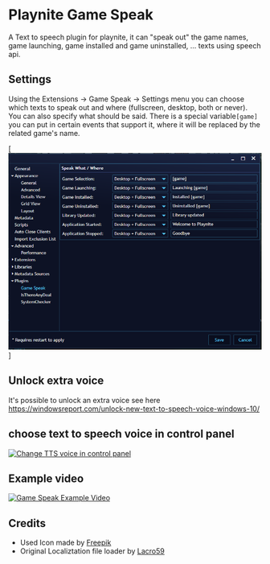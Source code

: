 # Playnite Game Speak
A Text to speech plugin for playnite, it can "speak out" the game names, game launching, game installed and game uninstalled, ... texts using speech api.

## Settings
Using the Extensions -> Game Speak -> Settings menu you can choose which texts to speak out and where (fullscreen, desktop, both or never).
You can also specify what should be said. There is a special variable`[game]` you can put in certain events that support it, where it will be replaced by the related game's name.

[![Settings](settings.png)]

## Unlock extra voice
It's possible to unlock an extra voice see here https://windowsreport.com/unlock-new-text-to-speech-voice-windows-10/

## choose text to speech voice in control panel
[![Change TTS voice in control panel](http://img.youtube.com/vi/sTR_paVlT0o/0.jpg)](http://www.youtube.com/watch?v=sTR_paVlT0o "Change TTS voice in control panel")

## Example video
[![Game Speak Example Video](http://img.youtube.com/vi/0IAgNGoCVLA/0.jpg)](http://www.youtube.com/watch?v=0IAgNGoCVLA "Game Speak Example Video")

## Credits
* Used Icon made by [Freepik](http://www.freepik.com/)
* Original Localiztation file loader by [Lacro59](https://github.com/Lacro59)
